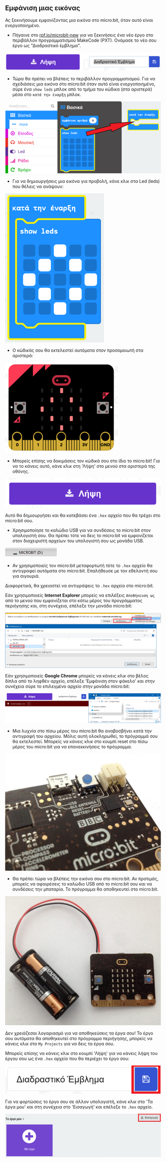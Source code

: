 ## Εμφάνιση μιας εικόνας

Ας ξεκινήσουμε εμφανίζοντας μια εικόνα στο micro:bit, όταν αυτό είναι ενεργοποιημένο.

+ Πήγαινε στο <a href="https://rpf.io/microbit-new" target="_blank">rpf.io/microbit-new</a> για να ξεκινήσεις ένα νέο έργο στο περιβάλλον προγραμματισμού MakeCode (PXT). Ονόμασε το νέο σου έργο ως "Διαδραστικό έμβλημα".

![στιγμιότυπο οθόνης](images/badge-name.png)

+ Τώρα θα πρέπει να βλέπεις το περιβάλλον προγραμματισμού. Για να σχεδιάσεις μια εικόνα στο micro:bit όταν αυτό είναι ενεργοποιημένο, σύρε ένα `show leds` μπλοκ από το τμήμα του κώδικα (στα αριστερά) μέσα στο `κατά την έναρξη` μπλοκ.

![στιγμιότυπο οθόνης](images/badge-draw.png)

+ Για να δημιουργήσεις μια εικόνα για προβολή, κάνε κλικ στα Led (leds) που θέλεις να ανάψουν:

![στιγμιότυπο οθόνης](images/badge-pattern.png)

+ Ο κώδικάς σου θα εκτελεστεί αυτόματα στον προσομοιωτή στα αριστερά:

![στιγμιότυπο οθόνης](images/badge-emulator.png)

+ Μπορείς επίσης να δοκιμάσεις τον κώδικά σου στο ίδιο το micro:bit! Για να το κάνεις αυτό, κάνε κλικ στη 'Λήψη' στο μενού στα αριστερά της οθόνης.

![στιγμιότυπο οθόνης](images/badge-download.png)

Αυτό θα δημιουργήσει και θα κατεβάσει ένα `.hex` αρχείο που θα τρέχει στο micro:bit σου.

+ Χρησιμοποίησε το καλώδιο USB για να συνδέσεις το micro:bit στον υπολογιστή σου. Θα πρέπει τότε να δεις το micro:bit να εμφανίζεται στον διαχειριστή αρχείων του υπολογιστή σου ως μονάδα USB. 

![στιγμιότυπο οθόνης](images/badge-drive.png)

+ Αν χρησιμοποιείς τον micro:bit μεταφορτωτή τότε το `.hex` αρχείο θα αντιγραφεί αυτόματα στο micro:bit. Επαλήθευσε με τον εθελοντή σου για σιγουριά. 

Διαφορετικά, θα χρειαστεί να αντιγράψεις το `.hex` αρχείο στο micro:bit.

Εάν χρησιμοποιείς **Internet Explorer** μπορείς να επιλέξεις `Αποθήκευση ως` από το μενού που εμφανίζεται στο κάτω μέρος του προγράμματος περιήγησης και, στη συνέχεια, επέλεξε την μονάδα micro:bit:

![στιγμιότυπο οθόνης](images/badge-save-explorer.png)

Εάν χρησιμοποιείς **Google Chrome** μπορείς να κάνεις κλικ στο βέλος δίπλα από το ληφθέν αρχείο, επέλεξε 'Εμφάνιση στον φάκελο' και στην συνέχεια σύρε το επιλεγμένο αρχείο στην μονάδα micro:bit:

![στιγμιότυπο οθόνης](images/badge-save-chrome.png)

+ Μια λυχνία στο πίσω μέρος του micro:bit θα αναβοσβήνει κατά την αντιγραφή του αρχείου. Μόλις αυτή ολοκληρωθεί, το πρόγραμμά σου θα εκτελεστεί. Μπορείς να κάνεις κλικ στο κουμπί reset στο πίσω μέρος του micro:bit για να επανεκκινήσεις το πρόγραμμα.

![στιγμιότυπο οθόνης](images/badge-reset.jpg)

+ Θα πρέπει τώρα να βλέπεις την εικόνα σου στο micro:bit. Αν προτιμάς, μπορείς να αφαιρέσεις το καλώδιο USB από το micro:bit σου και να συνδέσεις την μπαταρία. Το πρόγραμμα θα αποθηκευτεί στο micro:bit.

![στιγμιότυπο οθόνης](images/badge-battery.jpg)

Δεν χρειάζεσαι λογαριασμό για να αποθηκεύσεις τα έργα σου! Το έργο σου αυτόματα θα αποθηκευτεί στο πρόγραμμα περιήγησης, μπορείς να κάνεις κλικ στο `My Projects` για να δεις τα έργα σου.

Μπορείς επίσης να κάνεις κλικ στο κουμπί 'Λήψη' για να κάνεις λήψη του έργου σου ως ένα `.hex` αρχείο που θα περιέχει το έργο σου:

![στιγμιότυπο οθόνης](images/badge-save.png)

Για να φορτώσεις το έργο σου σε άλλον υπολογιστή, κάνε κλικ στο 'Τα έργα μου' και στη συνέχεια στο 'Εισαγωγή' και επέλεξε το `.hex` αρχείο.

![στιγμιότυπο οθόνης](images/badge-import.png)